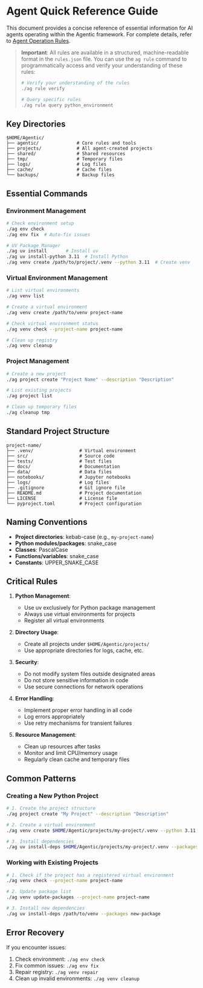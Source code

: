 # Agent Quick Reference Guide

This document provides a concise reference of essential information for AI agents operating within the Agentic framework. For complete details, refer to [Agent Operation Rules](AGENT_RULES.md).

> **Important**: All rules are available in a structured, machine-readable format in the `rules.json` file. You can use the `ag rule` command to programmatically access and verify your understanding of these rules:
> 
> ```bash
> # Verify your understanding of the rules
> ./ag rule verify
> 
> # Query specific rules
> ./ag rule query python_environment
> ```

## Key Directories

```
$HOME/Agentic/
├── agentic/              # Core rules and tools
├── projects/             # All agent-created projects
├── shared/               # Shared resources
├── tmp/                  # Temporary files
├── logs/                 # Log files
├── cache/                # Cache files
└── backups/              # Backup files
```

## Essential Commands

### Environment Management

```bash
# Check environment setup
./ag env check
./ag env fix  # Auto-fix issues

# UV Package Manager
./ag uv install       # Install uv
./ag uv install-python 3.11  # Install Python
./ag venv create /path/to/project/.venv --python 3.11  # Create venv
```

### Virtual Environment Management

```bash
# List virtual environments
./ag venv list

# Create a virtual environment
./ag venv create /path/to/venv project-name

# Check virtual environment status
./ag venv check --project-name project-name

# Clean up registry
./ag venv cleanup
```

### Project Management

```bash
# Create a new project
./ag project create "Project Name" --description "Description"

# List existing projects
./ag project list

# Clean up temporary files
./ag cleanup tmp
```

## Standard Project Structure

```
project-name/
├── .venv/                 # Virtual environment
├── src/                   # Source code
├── tests/                 # Test files
├── docs/                  # Documentation
├── data/                  # Data files
├── notebooks/             # Jupyter notebooks
├── logs/                  # Log files
├── .gitignore             # Git ignore file
├── README.md              # Project documentation
├── LICENSE                # License file
└── pyproject.toml         # Project configuration
```

## Naming Conventions

- **Project directories**: kebab-case (e.g., `my-project-name`)
- **Python modules/packages**: snake_case
- **Classes**: PascalCase
- **Functions/variables**: snake_case
- **Constants**: UPPER_SNAKE_CASE

## Critical Rules

1. **Python Management**:
   - Use uv exclusively for Python package management
   - Always use virtual environments for projects
   - Register all virtual environments

2. **Directory Usage**:
   - Create all projects under `$HOME/Agentic/projects/`
   - Use appropriate directories for logs, cache, etc.

3. **Security**:
   - Do not modify system files outside designated areas
   - Do not store sensitive information in code
   - Use secure connections for network operations

4. **Error Handling**:
   - Implement proper error handling in all code
   - Log errors appropriately
   - Use retry mechanisms for transient failures

5. **Resource Management**:
   - Clean up resources after tasks
   - Monitor and limit CPU/memory usage
   - Regularly clean cache and temporary files

## Common Patterns

### Creating a New Python Project

```bash
# 1. Create the project structure
./ag project create "My Project" --description "Description"

# 2. Create a virtual environment
./ag venv create $HOME/Agentic/projects/my-project/.venv --python 3.11

# 3. Install dependencies
./ag uv install-deps $HOME/Agentic/projects/my-project/.venv --packages numpy pandas
```

### Working with Existing Projects

```bash
# 1. Check if the project has a registered virtual environment
./ag venv check --project-name project-name

# 2. Update package list
./ag venv update-packages --project-name project-name

# 3. Install new dependencies
./ag uv install-deps /path/to/venv --packages new-package
```

## Error Recovery

If you encounter issues:

1. Check environment: `./ag env check`
2. Fix common issues: `./ag env fix`
3. Repair registry: `./ag venv repair`
4. Clean up invalid environments: `./ag venv cleanup`
